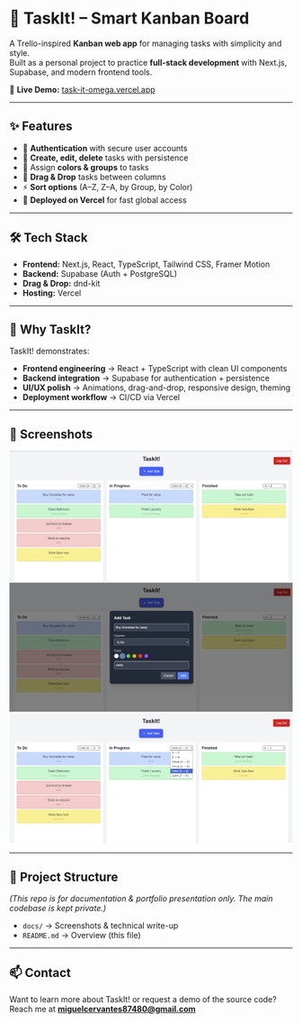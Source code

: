 # 🧠 TaskIt! – Smart Kanban Board

A Trello-inspired **Kanban web app** for managing tasks with simplicity and style.  
Built as a personal project to practice **full-stack development** with Next.js, Supabase, and modern frontend tools.

🔗 **Live Demo:** [task-it-omega.vercel.app](https://task-it-omega.vercel.app)

---

## ✨ Features
- 🔐 **Authentication** with secure user accounts  
- 📝 **Create, edit, delete** tasks with persistence  
- 🎨 Assign **colors & groups** to tasks  
- 🔄 **Drag & Drop** tasks between columns  
- ⚡ **Sort options** (A–Z, Z–A, by Group, by Color)  
- 🚀 **Deployed on Vercel** for fast global access  

---

## 🛠️ Tech Stack
- **Frontend:** Next.js, React, TypeScript, Tailwind CSS, Framer Motion  
- **Backend:** Supabase (Auth + PostgreSQL)  
- **Drag & Drop:** dnd-kit  
- **Hosting:** Vercel  

---

## 📖 Why TaskIt?
TaskIt! demonstrates:
- **Frontend engineering** → React + TypeScript with clean UI components  
- **Backend integration** → Supabase for authentication + persistence  
- **UI/UX polish** → Animations, drag-and-drop, responsive design, theming  
- **Deployment workflow** → CI/CD via Vercel  

---

## 📸 Screenshots
<p align="center">
  <img src="docs/TaskPage.png" width="800"/>
  <img src="docs/TaskWindow.png" width="800"/>
  <img src="docs/SortBy.png" width="800"/>
</p>

---

## 📂 Project Structure
*(This repo is for documentation & portfolio presentation only. The main codebase is kept private.)*

- `docs/` → Screenshots & technical write-up
- `README.md` → Overview (this file)  

---

## 📫 Contact
Want to learn more about TaskIt! or request a demo of the source code?  
Reach me at **miguelcervantes87480@gmail.com**  



